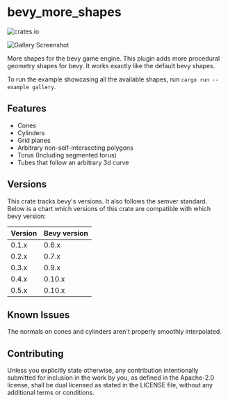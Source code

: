 # bevy_more_shapes
![crates.io](https://img.shields.io/crates/v/bevy_more_shapes.svg)

![Gallery Screenshot](https://github.com/redpandamonium/bevy_more_shapes/blob/97220661580d93c0e53ce1a0ae68cd02d4fa2cda/assets/screenshots/screenshot.png)

More shapes for the bevy game engine. This plugin adds more procedural geometry shapes for bevy.
It works exactly like the default bevy shapes. 

To run the example showcasing all the available shapes, run `cargo run --example gallery`.

## Features

* Cones
* Cylinders
* Grid planes
* Arbitrary non-self-intersecting polygons
* Torus (Including segmented torus)
* Tubes that follow an arbitrary 3d curve

## Versions

This crate tracks bevy's versions. It also follows the semver standard.
Below is a chart which versions of this crate are compatible with which bevy version:

| Version | Bevy version |
|---------|--------------|
| 0.1.x   | 0.6.x        |
| 0.2.x   | 0.7.x        |
| 0.3.x   | 0.9.x        |
| 0.4.x   | 0.10.x       |
| 0.5.x   | 0.10.x       |

## Known Issues

The normals on cones and cylinders aren't properly smoothly interpolated. 

## Contributing

Unless you explicitly state otherwise, any contribution intentionally submitted for inclusion in the work by you, as defined in the Apache-2.0 license, shall be dual licensed as stated in the LICENSE file, without any additional terms or conditions.
